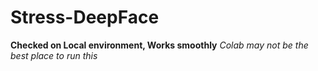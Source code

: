 # Stress-DeepFace
**Checked on Local environment, Works smoothly**
*Colab may not be the best place to run this*
